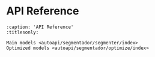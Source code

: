 # API Reference
```{toctree}
:caption: 'API Reference'
:titlesonly:

Main models <autoapi/segmentador/segmenter/index>
Optimized models <autoapi/segmentador/optimize/index>
```
